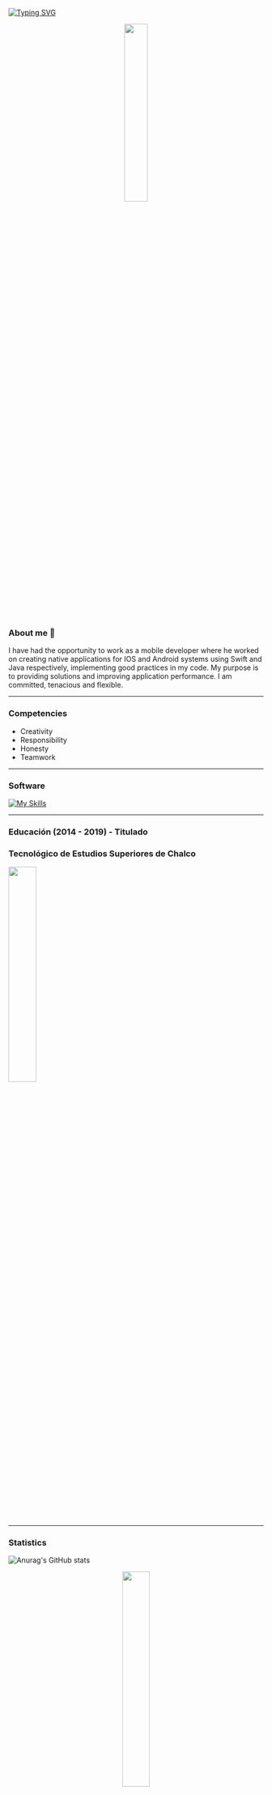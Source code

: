 
<a href="https://git.io/typing-svg"><img src="https://readme-typing-svg.demolab.com?font=Fira+Code&pause=1000&center=verdadero&vCenter=FALSO&repeat=verdadero&random=FALSO&width=435&lines=Hi+my+name+is+Samuel;Welcome+to+my+Profile" alt="Typing SVG" /></a>

<p align="center" width="100%">
    <img width="30%" src="https://i.postimg.cc/QNFJfdgF/FOTO-SAM2.jpg">
</p>


### About me 👋
I have had the opportunity to work as a mobile developer where he
worked on creating native applications for IOS and Android systems
using Swift and Java respectively, implementing good practices in my
code. My purpose is to providing solutions and improving
application performance. I am committed, tenacious and flexible.

---

### Competencies
- Creativity
- Responsibility
- Honesty
- Teamwork
---
### Software
[![My Skills](https://skillicons.dev/icons?i=swift,bitbucket,firebase,cs,mysql,androidstudio,java,sqlite,git,dotnet&perline=5)](https://skillicons.dev)

--- 
### Educación (2014 - 2019) - Titulado
### Tecnológico de Estudios Superiores de Chalco
<p align="" width="100%">
    <img width="33%" src="https://tescha.edomex.gob.mx/sites/tescha.edomex.gob.mx/files/images/Sin%20t%C3%ADtulo-2.jpg">
</p>

---

### Statistics
![Anurag's GitHub stats](https://github-readme-stats.vercel.app/api?username=Samuel&show_icons=true&theme=radical)

<p align="center" width="100%">
    <img width="33%" src="https://media.giphy.com/media/UiwHK4wfMzsYimR9nD/giphy.gif?cid=ecf05e47mmz3prpgn1qel53t89kzj6vjnw5zmhxq4y4grcy9&ep=v1_gifs_related&rid=giphy.gif&ct=s">
</p>





<!--
**SamuelChavezLopez/samuelchavezlopez** is a ✨ _special_ ✨ repository because its `README.md` (this file) appears on your GitHub profile.

Here are some ideas to get you started:

- 🔭 I’m currently working on ...
- 🌱 I’m currently learning ...
- 👯 I’m looking to collaborate on ...
- 🤔 I’m looking for help with ...
- 💬 Ask me about ...
- 📫 How to reach me: ...
- 😄 Pronouns: ...
- ⚡ Fun fact: ...
-->
